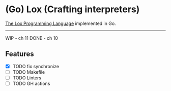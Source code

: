 # (Go) Lox (Crafting interpreters)

[The Lox Programming Language](https://www.craftinginterpreters.com/the-lox-language.html) implemented in Go.

---

WIP - ch 11
DONE - ch 10

## Features

- [x] TODO fix synchronize
- [ ] TODO Makefile
- [ ] TODO Linters
- [ ] TODO GH actions
